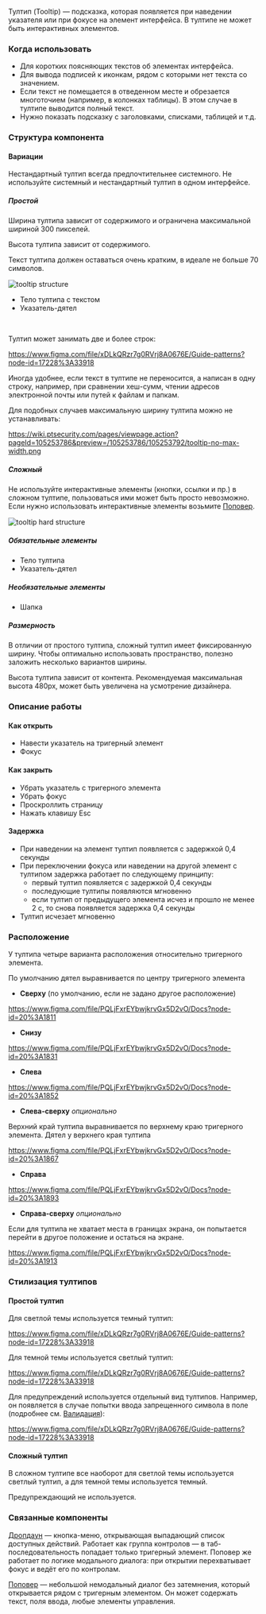 Тултип (Tooltip) — подсказка, которая появляется при наведении указателя или при фокусе на элемент интерфейса. В тултипе не может быть интерактивных элементов.

### Когда использовать

* Для коротких поясняющих текстов об элементах интерфейса.
* Для вывода подписей к иконкам, рядом с которыми нет текста со значением.
* Если текст не помещается в отведенном месте и обрезается многоточием (например, в колонках таблицы). В этом случае в тултипе выводится полный текст.
* Нужно показать подсказку с заголовками, списками, таблицей и т.д.

### Структура компонента

#### Вариации

<div class="mc-alert mc-alert_info" style="margin-top: 15px;">
    <i class="mc mc-icon mc-info-o_16 mc-alert__icon"></i>
    Нестандартный тултип всегда предпочтительнее системного. Не используйте системный и нестандартный тултип в одном интерфейсе. 
</div>

##### Простой

Ширина тултипа зависит от содержимого и ограничена максимальной шириной 300 пикселей.

Высота тултипа зависит от содержимого.

Текст тултипа должен оставаться очень кратким, в идеале не больше 70 символов.

<div style="margin-top: 15px;">
    <img src="./assets/images/tooltip/tooltip__structure.png" alt="tooltip structure" style="max-width: 240px"/>
</div>

* Тело тултипа с текстом
* Указатель-дятел

<br>

Тултип может занимать две и более строк:

https://www.figma.com/file/xDLkQRzr7g0RVrj8A0676E/Guide-patterns?node-id=17228%3A33918

<!-- example(tooltip-multiple-lines) -->

Иногда удобнее, если текст в тултипе не переносится, а написан в одну строку, например, при сравнении хеш-сумм, чтении адресов электронной почты или путей к файлам и папкам.

Для подобных случаев максимальную ширину тултипа можно не устанавливать:

https://wiki.ptsecurity.com/pages/viewpage.action?pageId=105253786&preview=/105253786/105253792/tooltip-no-max-width.png

##### Сложный

<div class="mc-alert mc-alert_warning" style="margin-top: 15px;">
    <i class="mc mc-icon mc-error_16 mc-alert__icon"></i>
    Не используйте интерактивные элементы (кнопки, ссылки и пр.) в сложном тултипе, пользоваться ими может быть просто невозможно. Если нужно использовать интерактивные элементы возьмите&nbsp;<a href="/popover">Поповер</a>.
</div>

<div style="margin-top: 15px;">
    <img src="./assets/images/tooltip/tooltip-hard__structure.jpg" alt="tooltip hard structure" style="max-width: 704px"/>
</div>

##### Обязательные элементы

* Тело тултипа
* Указатель-дятел

##### Необязательные элементы

* Шапка

##### Размерность

В отличии от простого тултипа, сложный тултип имеет фиксированную ширину. Чтобы оптимально использовать пространство, полезно заложить несколько вариантов ширины.

Высота тултипа зависит от контента. Рекомендуемая максимальная высота 480px, может быть увеличена на усмотрение дизайнера.

### Описание работы

#### Как открыть

* Навести указатель на тригерный элемент
* Фокус

#### Как закрыть

* Убрать указатель с тригерного элемента
* Убрать фокус
* Проскроллить страницу
* Нажать клавишу Esc

#### Задержка

* При наведении на элемент тултип появляется с задержкой 0,4 секунды
* При переключении фокуса или наведении на другой элемент с тултипом задержка работает по следующему принципу:
    + первый тултип появляется с задержкой 0,4 секунды
    + последующие тултипы появляются мгновенно
    + если тултип от предыдущего элемента исчез и прошло не менее 2 с, то снова появляется задержка 0,4 секунды
* Тултип исчезает мгновенно

### Расположение

У тултипа четыре варианта расположения относительно тригерного элемента.

По умолчанию дятел выравнивается по центру тригерного элемента

* __Сверху__ (по умолчанию, если не задано другое расположение)

https://www.figma.com/file/PQLjFxrEYbwjkrvGx5D2vO/Docs?node-id=20%3A1811

* __Снизу__

https://www.figma.com/file/PQLjFxrEYbwjkrvGx5D2vO/Docs?node-id=20%3A1831

* __Слева__

https://www.figma.com/file/PQLjFxrEYbwjkrvGx5D2vO/Docs?node-id=20%3A1852

* __Слева-сверху__ _опционально_<br>

Верхний край тултипа выравнивается по верхнему краю тригерного элемента. Дятел у верхнего края тултипа

https://www.figma.com/file/PQLjFxrEYbwjkrvGx5D2vO/Docs?node-id=20%3A1867

* __Справа__

https://www.figma.com/file/PQLjFxrEYbwjkrvGx5D2vO/Docs?node-id=20%3A1893

* __Справа-сверху__ _опционально_<br>

<!-- example(tooltip-placement) -->

Если для тултипа не хватает места в границах экрана, он попытается перейти в другое положение и остаться на экране.

https://www.figma.com/file/PQLjFxrEYbwjkrvGx5D2vO/Docs?node-id=20%3A1913

### Стилизация тултипов

#### Простой тултип

<!-- example(tooltip-overview) -->

Для светлой темы используется темный тултип:

https://www.figma.com/file/xDLkQRzr7g0RVrj8A0676E/Guide-patterns?node-id=17228%3A33918

Для темной темы используется светлый тултип:

https://www.figma.com/file/xDLkQRzr7g0RVrj8A0676E/Guide-patterns?node-id=17228%3A33918

Для предупреждений используется отдельный вид тултипов. Например, он появляется в случае попытки ввода запрещенного символа в поле (подробнее см. [Валидация](https://wiki.ptsecurity.com/pages/viewpage.action?pageId=96287564)):

https://www.figma.com/file/xDLkQRzr7g0RVrj8A0676E/Guide-patterns?node-id=17228%3A33918

#### Сложный тултип

<div class="mc-alert mc-alert_warning" style="margin-top: 15px;">
    <i class="mc mc-icon mc-error_16 mc-alert__icon"></i>
    В сложном тултипе все наоборот для светлой темы используется светлый тултип, а для темной темы используется темный.
</div>

Предупреждающий не используется.

<!-- example(tooltip-extended) -->

### Связанные компоненты

[Дропдаун](/dropdown) — кнопка-меню, открывающая выпадающий список доступных действий. Работает как группа контролов — в таб-последовательность попадает только тригерный элемент. Поповер же работает по логике модального диалога: при открытии перехватывает фокус и ведёт его по контролам.

[Поповер](/popover) — небольшой немодальный диалог без затемнения, который открывается рядом с тригерным элементом. Он может содержать текст, поля ввода, любые элементы управления. 
